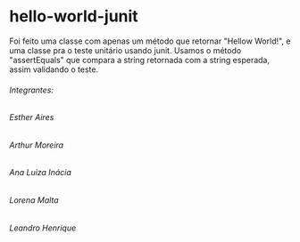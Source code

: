 # hello-world-junit
Foi feito uma classe com apenas um método que retornar "Hellow World!", e uma classe pra o teste unitário usando junit. Usamos o método "assertEquals" que compara a string retornada com a string esperada, assim validando o teste.

###### Integrantes:
###### Esther Aires
###### Arthur Moreira
###### Ana Luiza Inácia
###### Lorena Malta
###### Leandro Henrique
